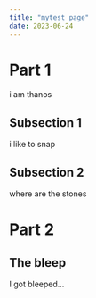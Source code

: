 ```yaml
---
title: "mytest page"
date: 2023-06-24
---
```



# Part 1

i am thanos

## Subsection 1

i like to snap

## Subsection 2

where are the stones

# Part 2

## The bleep

I got bleeped...